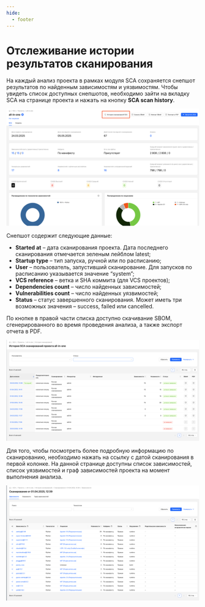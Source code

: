 ```yaml
---
hide:
  - footer
---
```


# Отслеживание истории результатов сканирования

На каждый анализ проекта в рамках модуля SCA сохраняется снепшот результатов по найденным зависимостям и уязвимостям. Чтобы увидеть список доступных снепшотов, необходимо зайти на вкладку SCA на странице проекта и нажать на кнопку **SCA scan history**.

![Scan history](/assets/img/sca_history_button.png)

Снепшот содержит следующие данные:

- **Started at** – дата сканирования проекта. Дата последнего сканирования отмечается зеленым лейблом latest;
- **Startup type** – тип запуска, ручной или по расписанию;
- **User** – пользователь, запустивший сканирование. Для запусков по расписанию указывается значение “system”;
- **VCS reference** – ветка и SHA коммита (для VCS проектов);
- **Dependencies count** – число найденных зависимостей;
- **Vulnerabilities count** – число найденных уязвимостей;
- **Status** – статус завершенного сканирования. Может иметь три возможных значения – success, failed или cancelled.

По кнопке в правой части списка доступно скачивание SBOM, сгенерированного во время проведения анализа, а также экспорт отчета в PDF.

![Scan history page](/assets/img/sca_history_page.png)

Для того, чтобы посмотреть более подробную информацию по сканированию, необходимо нажать на ссылку с датой сканирования в первой колонке. На данной странице доступны список зависимостей, список уязвимостей и граф зависимостей проекта на момент выполнения анализа.

![Scan history detail](/assets/img/sca_history_detail.png)
